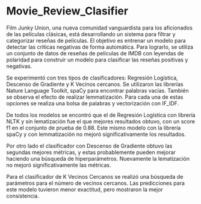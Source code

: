 # Movie_Review_Clasifier

Film Junky Union, una nueva comunidad vanguardista para los aficionados de las películas clásicas, está desarrollando un sistema para filtrar y categorizar reseñas de películas. El objetivo es entrenar un modelo para detectar las críticas negativas de forma automática. Para lograrlo, se utiliza un conjunto de datos de reseñas de películas de IMDB con leyendas de polaridad para construir un modelo para clasificar las reseñas positivas y negativas.

Se experimentó con tres tipos de clasificadores: Regresión Logística, Descenso de Gradiente y K Vecinos cercanos. Se utilizaron las librerías Nature Language Toolkit, spaCy para encontrar palabras vacías. También se observa el efecto de realizar lemmatización. Para cada una de estas opciones se realiza una bolsa de palabras y vectorización con IF_IDF.

De todos los modelos se encontró que el de Regresión Logística con librería NLTK y sin lematización fue el que mejores resultados obtuvo, con un score f1 en el conjunto de prueba de 0.88. Este mismo modelo con la librería spaCy y con lemmatización no mejoró significativamente los resultados.

Por otro lado el clasificador con Descenso de Gradiente obtuvo las segundas mejores métricas, y estas probablemente pueden mejorar haciendo una búsqueda de hiperparámetros. Nuevamente la lematización no mejoró significativamente las métricas.

Para el clasificador de K Vecinos Cercanos se realizó una búsqueda de parámetros para el número de vecinos cercanos. Las predicciones para este modelo tuvieron menor exactitud, pero mostraron la mejor consistencia.
